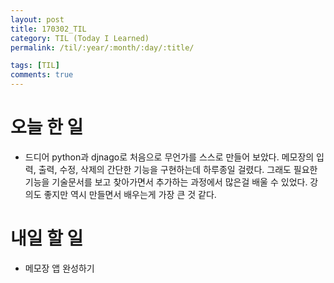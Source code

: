 ```yaml
---
layout: post
title: 170302_TIL
category: TIL (Today I Learned)
permalink: /til/:year/:month/:day/:title/

tags: [TIL]
comments: true
---
```

# 오늘 한 일
- 드디어 python과 djnago로 처음으로 무언가를 스스로 만들어 보았다. 메모장의 입력, 출력, 수정, 삭제의 간단한 기능을 구현하는데 하루종일 걸렸다. 그래도 필요한 기능을 기술문서를 보고 찾아가면서 추가하는 과정에서 많은걸 배울 수 있었다. 강의도 좋지만 역시 만들면서 배우는게 가장 큰 것 같다.


# 내일 할 일
- 메모장 앱 완성하기

